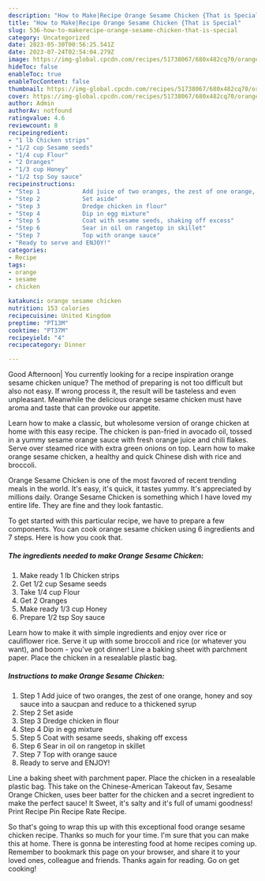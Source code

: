 ```yaml
---
description: "How to Make|Recipe Orange Sesame Chicken {That is Special"
title: "How to Make|Recipe Orange Sesame Chicken {That is Special"
slug: 536-how-to-makerecipe-orange-sesame-chicken-that-is-special
category: Uncategorized
date: 2023-05-30T00:56:25.541Z
date: 2023-07-24T02:54:04.279Z
image: https://img-global.cpcdn.com/recipes/51738067/680x482cq70/orange-sesame-chicken-recipe-main-photo.jpg
hideToc: false
enableToc: true
enableTocContent: false
thumbnail: https://img-global.cpcdn.com/recipes/51738067/680x482cq70/orange-sesame-chicken-recipe-main-photo.jpg
cover: https://img-global.cpcdn.com/recipes/51738067/680x482cq70/orange-sesame-chicken-recipe-main-photo.jpg
author: Admin
authorAv: notfound
ratingvalue: 4.6
reviewcount: 8
recipeingredient:
- "1 lb Chicken strips"
- "1/2 cup Sesame seeds"
- "1/4 cup Flour"
- "2 Oranges"
- "1/3 cup Honey"
- "1/2 tsp Soy sauce"
recipeinstructions:
- "Step 1            Add juice of two oranges, the zest of one orange, honey and soy sauce into a saucpan and reduce to a thickened syrup"
- "Step 2            Set aside"
- "Step 3            Dredge chicken in flour"
- "Step 4            Dip in egg mixture"
- "Step 5            Coat with sesame seeds, shaking off excess"
- "Step 6            Sear in oil on rangetop in skillet"
- "Step 7            Top with orange sauce"
- "Ready to serve and ENJOY!"
categories:
- Recipe
tags:
- orange
- sesame
- chicken

katakunci: orange sesame chicken 
nutrition: 153 calories
recipecuisine: United Kingdom
preptime: "PT13M"
cooktime: "PT37M"
recipeyield: "4"
recipecategory: Dinner

---
```



Good Afternoon| You currently looking for a recipe inspiration orange sesame chicken unique? The method of preparing is not too difficult but also not easy. If wrong process it, the result will be tasteless and even unpleasant. Meanwhile the delicious orange sesame chicken must have aroma and taste that can provoke our appetite.





Learn how to make a classic, but wholesome version of orange chicken at home with this easy recipe. The chicken is pan-fried in avocado oil, tossed in a yummy sesame orange sauce with fresh orange juice and chili flakes. Serve over steamed rice with extra green onions on top. Learn how to make orange sesame chicken, a healthy and quick Chinese dish with rice and broccoli.

Orange Sesame Chicken is one of the most favored of recent trending meals in the world. It's easy, it's quick, it tastes yummy. It's appreciated by millions daily. Orange Sesame Chicken is something which I have loved my entire life. They are fine and they look fantastic.


To get started with this particular recipe, we have to prepare a few components. You can cook orange sesame chicken using 6 ingredients and 7 steps. Here is how you cook that.

<!--inarticleads1-->

##### The ingredients needed to make Orange Sesame Chicken:

1. Make ready 1 lb Chicken strips
1. Get 1/2 cup Sesame seeds
1. Take 1/4 cup Flour
1. Get 2 Oranges
1. Make ready 1/3 cup Honey
1. Prepare 1/2 tsp Soy sauce


Learn how to make it with simple ingredients and enjoy over rice or cauliflower rice. Serve it up with some broccoli and rice (or whatever you want), and boom - you&#39;ve got dinner! Line a baking sheet with parchment paper. Place the chicken in a resealable plastic bag. 

<!--inarticleads2-->

##### Instructions to make Orange Sesame Chicken:

1. Step 1            Add juice of two oranges, the zest of one orange, honey and soy sauce into a saucpan and reduce to a thickened syrup
1. Step 2            Set aside
1. Step 3            Dredge chicken in flour
1. Step 4            Dip in egg mixture
1. Step 5            Coat with sesame seeds, shaking off excess
1. Step 6            Sear in oil on rangetop in skillet
1. Step 7            Top with orange sauce
1. Ready to serve and ENJOY!

Line a baking sheet with parchment paper. Place the chicken in a resealable plastic bag. This take on the Chinese-American Takeout fav, Sesame Orange Chicken, uses beer batter for the chicken and a secret ingredient to make the perfect sauce! It Sweet, it&#39;s salty and it&#39;s full of umami goodness! Print Recipe Pin Recipe Rate Recipe. 

So that's going to wrap this up with this exceptional food orange sesame chicken recipe. Thanks so much for your time. I'm sure that you can make this at home. There is gonna be interesting food at home recipes coming up. Remember to bookmark this page on your browser, and share it to your loved ones, colleague and friends. Thanks again for reading. Go on get cooking!
